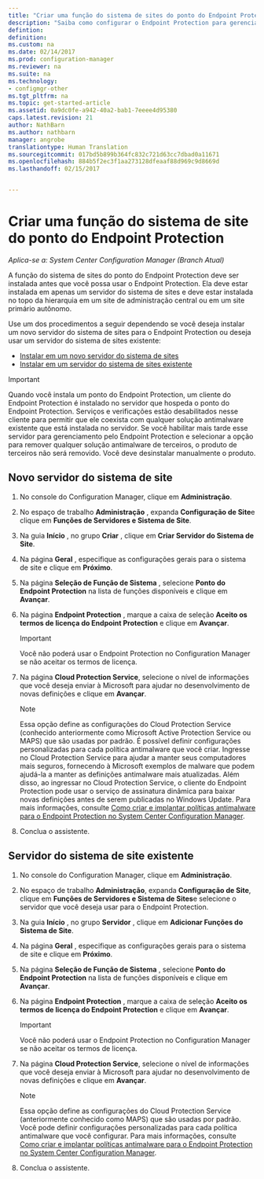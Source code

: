```yaml
---
title: "Criar uma função do sistema de sites do ponto do Endpoint Protection | Microsoft Docs"
description: "Saiba como configurar o Endpoint Protection para gerenciar a segurança e malware em computadores cliente do Configuration Manager."
defintion: 
definition: 
ms.custom: na
ms.date: 02/14/2017
ms.prod: configuration-manager
ms.reviewer: na
ms.suite: na
ms.technology:
- configmgr-other
ms.tgt_pltfrm: na
ms.topic: get-started-article
ms.assetid: 0a9dc0fe-a942-40a2-bab1-7eeee4d95380
caps.latest.revision: 21
author: NathBarn
ms.author: nathbarn
manager: angrobe
translationtype: Human Translation
ms.sourcegitcommit: 017bd5b899b364fc832c721d63cc7dbad0a11671
ms.openlocfilehash: 884b5f2ec3f1aa273128dfeaaf88d969c9d8669d
ms.lasthandoff: 02/15/2017


---
```

# <a name="create-an-endpoint-protection-point-site-system-role"></a>Criar uma função do sistema de site do ponto do Endpoint Protection

*Aplica-se a: System Center Configuration Manager (Branch Atual)*

 A função do sistema de sites do ponto do Endpoint Protection deve ser instalada antes que você possa usar o Endpoint Protection. Ela deve estar instalada em apenas um servidor do sistema de sites e deve estar instalada no topo da hierarquia em um site de administração central ou em um site primário autônomo.

 Use um dos procedimentos a seguir dependendo se você deseja instalar um novo servidor do sistema de sites para o Endpoint Protection ou deseja usar um servidor do sistema de sites existente:
 - [Instalar em um novo servidor do sistema de sites](#new-site-system-server)
 - [Instalar em um servidor do sistema de sites existente](#existing-site-system-server)

> [!IMPORTANT]
>  Quando você instala um ponto do Endpoint Protection, um cliente do Endpoint Protection é instalado no servidor que hospeda o ponto do Endpoint Protection. Serviços e verificações estão desabilitados nesse cliente para permitir que ele coexista com qualquer solução antimalware existente que está instalada no servidor. Se você habilitar mais tarde esse servidor para gerenciamento pelo Endpoint Protection e selecionar a opção para remover qualquer solução antimalware de terceiros, o produto de terceiros não será removido. Você deve desinstalar manualmente o produto.

## <a name="new-site-system-server"></a>Novo servidor do sistema de site

1.  No console do Configuration Manager, clique em **Administração**.

2.  No espaço de trabalho **Administração** , expanda **Configuração de Site**e clique em **Funções de Servidores e Sistema de Site**.

3.  Na guia **Início** , no grupo **Criar** , clique em **Criar Servidor do Sistema de Site**.

4.  Na página **Geral** , especifique as configurações gerais para o sistema de site e clique em **Próximo**.

5.  Na página **Seleção de Função de Sistema** , selecione **Ponto do Endpoint Protection** na lista de funções disponíveis e clique em **Avançar**.

6.  Na página **Endpoint Protection** , marque a caixa de seleção **Aceito os termos de licença do Endpoint Protection** e clique em **Avançar**.

    > [!IMPORTANT]
    >  Você não poderá usar o Endpoint Protection no Configuration Manager se não aceitar os termos de licença.

7.  Na página **Cloud Protection Service**, selecione o nível de informações que você deseja enviar à Microsoft para ajudar no desenvolvimento de novas definições e clique em **Avançar**.

    > [!NOTE]
    >  Essa opção define as configurações do Cloud Protection Service (conhecido anteriormente como Microsoft Active Protection Service ou MAPS) que são usadas por padrão. É possível definir configurações personalizadas para cada política antimalware que você criar. Ingresse no Cloud Protection Service para ajudar a manter seus computadores mais seguros, fornecendo à Microsoft exemplos de malware que podem ajudá-la a manter as definições antimalware mais atualizadas. Além disso, ao ingressar no Cloud Protection Service, o cliente do Endpoint Protection pode usar o serviço de assinatura dinâmica para baixar novas definições antes de serem publicadas no Windows Update. Para mais informações, consulte [Como criar e implantar políticas antimalware para o Endpoint Protection no System Center Configuration Manager](endpoint-antimalware-policies.md).

8.  Conclua o assistente.


## <a name="existing-site-system-server"></a>Servidor do sistema de site existente

1.  No console do Configuration Manager, clique em **Administração**.

2.  No espaço de trabalho **Administração**, expanda **Configuração de Site**, clique em **Funções de Servidores e Sistema de Sites**e selecione o servidor que você deseja usar para o Endpoint Protection.

3.  Na guia **Início** , no grupo **Servidor** , clique em **Adicionar Funções do Sistema de Site**.

4.  Na página **Geral** , especifique as configurações gerais para o sistema de site e clique em **Próximo**.

5.  Na página **Seleção de Função de Sistema** , selecione **Ponto do Endpoint Protection** na lista de funções disponíveis e clique em **Avançar**.

6.  Na página **Endpoint Protection** , marque a caixa de seleção **Aceito os termos de licença do Endpoint Protection** e clique em **Avançar**.

    > [!IMPORTANT]
    >  Você não poderá usar o Endpoint Protection no Configuration Manager se não aceitar os termos de licença.

7.  Na página **Cloud Protection Service**, selecione o nível de informações que você deseja enviar à Microsoft para ajudar no desenvolvimento de novas definições e clique em **Avançar**.

    > [!NOTE]
    >  Essa opção define as configurações do Cloud Protection Service (anteriormente conhecido como MAPS) que são usadas por padrão. Você pode definir configurações personalizadas para cada política antimalware que você configurar. Para mais informações, consulte [Como criar e implantar políticas antimalware para o Endpoint Protection no System Center Configuration Manager](endpoint-antimalware-policies.md).

8.  Conclua o assistente.

